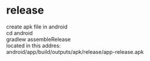 # release
create apk file in android <br>
cd android <br>
gradlew assembleRelease <br>
located in this addres:<br>
android/app/build/outputs/apk/release/app-release.apk
